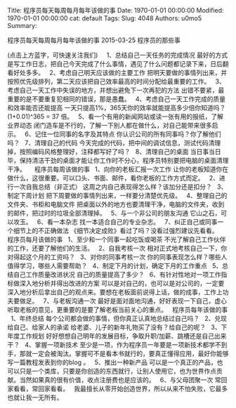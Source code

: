Title: 程序员每天每周每月每年该做的事
Date: 1970-01-01 00:00:00
Modified: 1970-01-01 00:00:00
cat: default
Tags: 
Slug: 4048
Authors: u0mo5 
Summary: 

程序员每天每周每月每年该做的事
2015-03-25 程序员的那些事

(点击上方蓝字，可快速关注我们)
 
 
1、总结自己一天任务的完成情况
最好的方式是写工作日志，把自己今天完成了什么事情，遇见了什么问题都记录下来，日后翻看好处多多。
 
2、考虑自己明天应该做的主要工作
把明天要做的事情列出来，并按照优先级排列，第二天应该把自己效率最高的时间分配给最重要的工作。
 
3、考虑自己一天工作中失误的地方，并想出避免下一次再犯的方法
出错不要紧，最重要的是不要重复犯相同的错误，那是愚蠢。
 
4、考虑自己一天工作完成的质量和效率能否还能提高
一天只提高1%，365天你的效率就能提高多少倍你知道吗？ (1+0.01)^365 = 37 倍。
 
5、看一个有用的新闻网站或读一张有用的报纸，了解业界动态
闭门造车是不行的，了解一下别人都在做什么，对自己能带来很多启示。
 
6、记住一位同事的名字及其特点
你认识公司的所有同事吗？你了解他们吗？
 
7、清理自己的代码
今天完成的代码，把中间的调试信息，测试代码清理掉，按照编码风格整理好，注释都写好了吗？
 
8、清理自己的桌面
当日事当日毕，保持清洁干劲的桌面才能让你工作时不分心，程序员特别要把电脑的桌面清理干净。
 
 
程序员每周该做的事
 
1、向你的老板汇报一次工作
让你的老板知道你在做什么，这很重要。可以口头、书面、邮件，看你老板的工作方式而定。
 
2、进行一次自我总结（非正式）
这周之内自己表现得怎么样？该加分还是扣分？
 
3、制定下周计划
把下周要做的事情列出来，一样要分清楚优先级。
 
4、整理自己的文件夹、书柜和电脑文件
把桌面以外的地方也要清理干净，电脑的文件夹，收到的邮件，把过时的垃圾全部清理掉。
 
5、与一个非公司的朋友沟通
它山之石，可以攻玉。
 
6、看一本杂志
找一本适合自己的专业杂志。
 
7、纠正自己或同事一个细节上的不正确做法
《细节决定成败》看过了吗？没看过强烈建议先看看。
 
程序员每月该做的事
 
1、至少和一个同事一起吃饭或喝茶
不光了解自己工作伙伴的工作，还要了解他们的生活。
 
2、自我考核一次
相对正式地考核自己一下，你对得起这个月的工资吗？
 
3、对你的同事考核一次
你的同事表现怎么样？哪些人值得学习，哪些人需要帮助？
 
4、制定下月的计划，确定下月的工作重点
 
5、总结自己工作质量改进状况
自己的质量提高了多少？
 
6、有针对性地对一项工作指标做深入地分析并得出改进的方案
可以是对自己的，也可以是对公司的，一定要深入地分析后拿出自己的观点来。要想在老板面前说得上话，做的成事，工作上功夫要做足。
 
7、与老板沟通一次
最好是面对面地沟通，好好表现一下自己，虚心听取老板的意见，更重要的是要了解老板当前关心的重点。
 
程序员每年该做的事
 
1、年终总结
每个公司都会做的事情，但你真正认真地总结过自己吗？
 
2、兑现给自己、给家人的承诺
给老婆、儿子的新年礼物买了没有？给自己的呢？
 
3、下年度工作规划
好好想想自己明年的发展目标，争取升职/加薪、跳槽还是自己出来干？
 
4、掌握一项新技术
至少是一项，作为程序员一年要是一项新技术都学不到手，那就一定会被淘汰。掌握可不是看本书就行的，要真正懂得应用，最好你能够写一篇教程发表到你的blog 。
 
5、推出一种新产品
可以是一个真正的产品，也可以只是一个类库，只要是你创造的东西就行，让别人使用它，也为世界作点贡献。当然如果真的很有价值，收点注册费也是应该的。
 
6、与父母团聚一次
常回家看看，常回家看看。
 
我最擅长从零开始创造世界，所以从来不怕失败，它最多也就让我一无所有。

